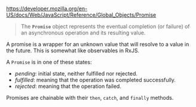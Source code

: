 
https://developer.mozilla.org/en-US/docs/Web/JavaScript/Reference/Global_Objects/Promise

>The **`Promise`** object represents the eventual completion (or failure) of an asynchronous operation and its resulting value.

A promise is a wrapper for an unknown value that will resolve to a value in the future. This is somewhat like observables in RxJS.

A `Promise` is in one of these states:

- _pending_: initial state, neither fulfilled nor rejected.
- _fulfilled_: meaning that the operation was completed successfully.
- _rejected_: meaning that the operation failed.

Promises are chainable with their `then`, `catch`, and `finally` methods.
